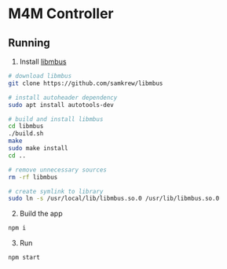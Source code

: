# M4M Controller
## Running
1. Install [libmbus](https://github.com/samkrew/libmbus)
```bash
# download libmbus
git clone https://github.com/samkrew/libmbus

# install autoheader dependency
sudo apt install autotools-dev

# build and install libmbus
cd libmbus
./build.sh
make
sudo make install
cd ..

# remove unnecessary sources
rm -rf libmbus

# create symlink to library
sudo ln -s /usr/local/lib/libmbus.so.0 /usr/lib/libmbus.so.0
```

2. Build the app
```bash
npm i
```

3. Run
```bash
npm start
```